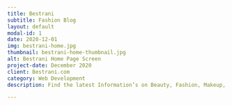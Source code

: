 ```yaml
---
title: Bestrani
subtitle: Fashion Blog
layout: default
modal-id: 1
date: 2020-12-01
img: bestrani-home.jpg
thumbnail: bestrani-home-thumbnail.jpg
alt: Bestrani Home Page Screen
project-date: December 2020
client: Bestrani.com
category: Web Development
description: Find the latest Information’s on Beauty, Fashion, Makeup, and more. Our Information is Highly confident and suggested Lifestyle Resources on the Internet.

---
```

